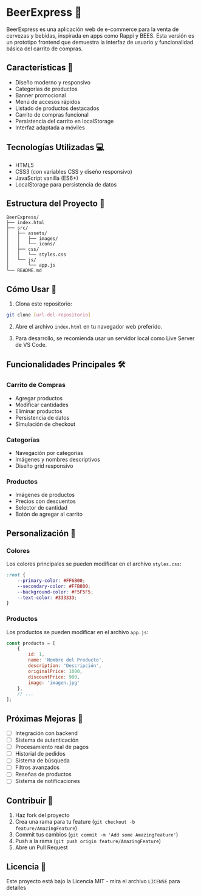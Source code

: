 # BeerExpress 🍺

BeerExpress es una aplicación web de e-commerce para la venta de cervezas y bebidas, inspirada en apps como Rappi y BEES. Esta versión es un prototipo frontend que demuestra la interfaz de usuario y funcionalidad básica del carrito de compras.

## Características 🌟

- Diseño moderno y responsivo
- Categorías de productos
- Banner promocional
- Menú de accesos rápidos
- Listado de productos destacados
- Carrito de compras funcional
- Persistencia del carrito en localStorage
- Interfaz adaptada a móviles

## Tecnologías Utilizadas 💻

- HTML5
- CSS3 (con variables CSS y diseño responsivo)
- JavaScript vanilla (ES6+)
- LocalStorage para persistencia de datos

## Estructura del Proyecto 📁

```
BeerExpress/
├── index.html
├── src/
│   ├── assets/
│   │   ├── images/
│   │   └── icons/
│   ├── css/
│   │   └── styles.css
│   └── js/
│       └── app.js
└── README.md
```

## Cómo Usar 🚀

1. Clona este repositorio:
```bash
git clone [url-del-repositorio]
```

2. Abre el archivo `index.html` en tu navegador web preferido.

3. Para desarrollo, se recomienda usar un servidor local como Live Server de VS Code.

## Funcionalidades Principales 🛠️

### Carrito de Compras
- Agregar productos
- Modificar cantidades
- Eliminar productos
- Persistencia de datos
- Simulación de checkout

### Categorías
- Navegación por categorías
- Imágenes y nombres descriptivos
- Diseño grid responsivo

### Productos
- Imágenes de productos
- Precios con descuentos
- Selector de cantidad
- Botón de agregar al carrito

## Personalización 🎨

### Colores
Los colores principales se pueden modificar en el archivo `styles.css`:

```css
:root {
    --primary-color: #FF6B00;
    --secondary-color: #FFB800;
    --background-color: #F5F5F5;
    --text-color: #333333;
}
```

### Productos
Los productos se pueden modificar en el archivo `app.js`:

```javascript
const products = [
    {
        id: 1,
        name: 'Nombre del Producto',
        description: 'Descripción',
        originalPrice: 1000,
        discountPrice: 900,
        image: 'imagen.jpg'
    },
    // ...
];
```

## Próximas Mejoras 🚀

- [ ] Integración con backend
- [ ] Sistema de autenticación
- [ ] Procesamiento real de pagos
- [ ] Historial de pedidos
- [ ] Sistema de búsqueda
- [ ] Filtros avanzados
- [ ] Reseñas de productos
- [ ] Sistema de notificaciones

## Contribuir 🤝

1. Haz fork del proyecto
2. Crea una rama para tu feature (`git checkout -b feature/AmazingFeature`)
3. Commit tus cambios (`git commit -m 'Add some AmazingFeature'`)
4. Push a la rama (`git push origin feature/AmazingFeature`)
5. Abre un Pull Request

## Licencia 📄

Este proyecto está bajo la Licencia MIT - mira el archivo `LICENSE` para detalles 